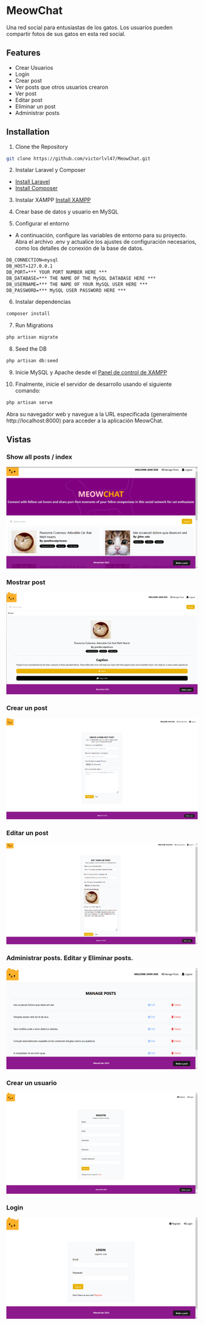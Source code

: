 # MeowChat

Una red social para entusiastas de los gatos. Los usuarios pueden compartir fotos de sus gatos en esta red social.

## Features
- Crear Usuarios
- Login
- Crear post
- Ver posts que otros usuarios crearon
- Ver post
- Editar post
- Eliminar un post
- Administrar posts

## Installation
1. Clone the Repository
```bash
git clone https://github.com/victorlvl47/MeowChat.git
```
2. Instalar Laravel y Composer
- [Install Laravel](https://laravel.com/docs/10.x/installation)
- [Install Composer](https://getcomposer.org/)

3. Instalar XAMPP
[Install XAMPP](https://www.apachefriends.org/index.html)

4. Crear base de datos y usuario en MySQL

5. Configurar el entorno
- A continuación, configure las variables de entorno para su proyecto. Abra el archivo .env y actualice los ajustes de configuración necesarios, como los detalles de conexión de la base de datos.
```
DB_CONNECTION=mysql
DB_HOST=127.0.0.1
DB_PORT=*** YOUR PORT NUMBER HERE ***
DB_DATABASE=*** THE NAME OF THE MySQL DATABASE HERE ***
DB_USERNAME=*** THE NAME OF YOUR MySQL USER HERE ***
DB_PASSWORD=*** MySQL USER PASSWORD HERE ***
```

6. Instalar dependencias
```bash
composer install
```

7. Run Migrations
```bash
php artisan migrate
```

8. Seed the DB
```bash
php artisan db:seed
```

9. Inicie MySQL y Apache desde el [Panel de control de XAMPP](https://www.apachefriends.org/faq_windows.html)

10.  Finalmente, inicie el servidor de desarrollo usando el siguiente comando:
```bash
php artisan serve
```
Abra su navegador web y navegue a la URL especificada (generalmente http://localhost:8000) para acceder a la aplicación MeowChat.



## Vistas

### Show all posts / index
![MeowChat index](/public/images/index.png "MeowChat index")

### Mostrar post
![MeowChat show post](/public/images/show-post.png "MeowChat show post")

### Crear un post
![MeowChat create post](/public/images/create-post.png "MeowChat create post")

### Editar un post
![MeowChat edit post](/public/images/edit-post.png "MeowChat edit post")

### Administrar posts. Editar y Eliminar posts.
![MeowChat manage posts](/public/images/manage.png "MeowChat manage posts")

### Crear un usuario
![MeowChat create user](/public/images/create-user.png "MeowChat create user")

### Login
![MeowChat login](/public/images/login.png "MeowChat login")